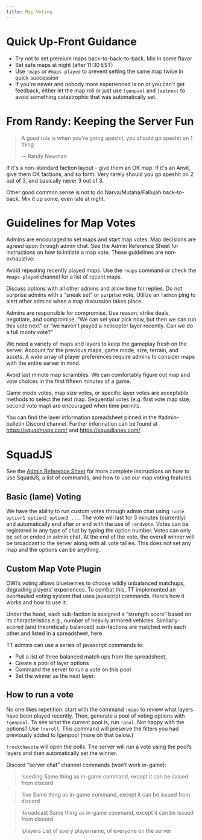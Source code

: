 ```yaml
---
title: Map Voting
---
```


# Quick Up-Front Guidance

* Try not to set premium maps back-to-back-to-back.  Mix in some flavor
* Set safe maps at night (after 11:30 EST)
* Use `!maps` or `#maps-played` to prevent setting the same map twice in quick succession
* If you're newer and nobody more experienced is on or you can't get feedback, either let the map roll or just use `!genpool` and `!setnext` to avoid something catastrophic that was automatically set.

# From Randy: Keeping the Server Fun

> A good rule is when you're going apeshit, you should go apeshit on 1 thing
>
> -- Randy Newman

If it's a non-standard faction layout - give them an OK map. If it's an Anvil, give them OK factions, and so forth.  Very rarely should you go apeshit on 2 out of 3, and basically never 3 out of 3.

Other good common sense is not to do Narva/Mutaha/Fallujah back-to-back.  Mix it up some, even late at night.

# Guidelines for Map Votes

Admins are encouraged to set maps and start map votes. Map decisions are agreed upon through admin chat. See the Admin Reference Sheet for instructions on how to initiate a map vote.  These guidelines are non-exhaustive:

Avoid repeating recently played maps. Use the `!maps` command or check the `#maps-played` channel for a list of recent maps.

Discuss options with all other admins and allow time for replies. Do not surprise admins with a “sneak set” or surprise vote. Utilize an `!admin` ping to alert other admins when a map discussion takes place.

Admins are responsible for compromise. Use reason, strike deals, negotiate, and compromise. “We can set your pick now, but then we can run this vote next” or “we haven’t played a helicopter layer recently. Can we do a full monty vote?”

We need a variety of maps and layers to keep the gameplay fresh on the server. Account for the previous maps, game mode, size, terrain, and assets.  A wide array of player preferences require admins to consider maps with the entire server in mind. 

Avoid last minute map scrambles. We can comfortably figure out map and vote choices in the first fifteen minutes of a game.

Game mode votes, map size votes, or specific layer votes are acceptable methods to select the next map. Sequential votes (e.g. first vote map size, second vote map) are encouraged when time permits.

You can find the layer information spreadsheet pinned in the #admin-bulletin Discord channel. Further information can be found at https://squadmaps.com/ and https://squadlanes.com/

# SquadJS

See the [Admin Reference Sheet](../reference/command_reference.md) for more complete instructions on how to use SquadJS, a list of commands, and how to use our map voting features.

## Basic (lame) Voting

We have the ability to run custom votes through admin chat using `!vote option1 option2 option3 ...`. The vote will last for 3 minutes (currently) and automatically end after or end with the use of `!endvote`. Votes can be registered in any type of chat by typing the option number. Votes can only be set or ended in admin chat. At the end of the vote, the overall winner will be broadcast to the server along with all vote tallies. This does not set any map and the options can be anything.

## Custom Map Vote Plugin

OWI’s voting allows blueberries to choose wildly unbalanced matchups, degrading players’ experiences. To combat this, TT implemented an overhauled voting system that uses javascript commands. Here’s how it works and how to use it.

Under the hood, each sub-faction is assigned a “strength score” based on its characteristics e.g., number of heavily armored vehicles. Similarly-scored (and theoretically balanced) sub-factions are matched with each other and listed in a spreadsheet, here.

TT admins can use a series of javascript commands to:
* Pull a list of three balanced match ups from the spreadsheet,
* Create a pool of layer options
* Command the server to run a vote on this pool
* Set the winner as the next layer.

## How to run a vote

No one likes repetition: start with the command `!maps` to review what layers have been played recently.  Then, generate a pool of voting options with `!genpool`. To see what the current pool is, run `!pool`. Not happy with the options? Use `!reroll`. This command will preserve the filters you had previously added to !genpool (more on that below.)

`!rockthevote` will open the polls.  The server will run a vote using the pool’s layers and then automatically set the winner.

Discord “server chat” channel commands (won’t work in-game):

> !seeding
> Same thing as in-game command, except it can be issued from discord

> !live
> Same thing as in-game command, except it can be issued from discord

> !broadcast
> Same thing as in-game command, except it can be issued from discord

> !players
> List of every playername, of everyone on the server


